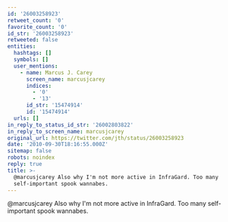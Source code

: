 ```yaml
---
id: '26003258923'
retweet_count: '0'
favorite_count: '0'
id_str: '26003258923'
retweeted: false
entities:
  hashtags: []
  symbols: []
  user_mentions:
    - name: Marcus J. Carey
      screen_name: marcusjcarey
      indices:
        - '0'
        - '13'
      id_str: '15474914'
      id: '15474914'
  urls: []
in_reply_to_status_id_str: '26002803822'
in_reply_to_screen_name: marcusjcarey
original_url: https://twitter.com/jth/status/26003258923
date: '2010-09-30T18:16:55.000Z'
sitemap: false
robots: noindex
reply: true
title: >-
  @marcusjcarey Also why I'm not more active in InfraGard. Too many
  self-important spook wannabes.
---
```


@marcusjcarey Also why I'm not more active in InfraGard. Too many self-important spook wannabes.
